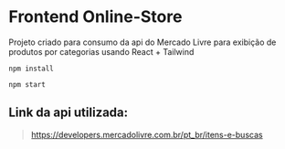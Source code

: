 # Frontend Online-Store

Projeto criado para consumo da api do Mercado Livre para exibição de produtos por 
categorias usando React + Tailwind

`npm install`

`npm start`

## Link da api utilizada:

> https://developers.mercadolivre.com.br/pt_br/itens-e-buscas
